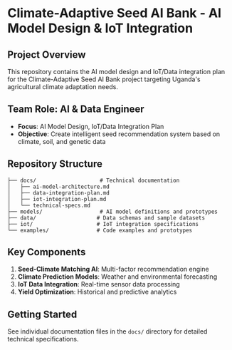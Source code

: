 # Climate-Adaptive Seed AI Bank - AI Model Design & IoT Integration

## Project Overview
This repository contains the AI model design and IoT/Data integration plan for the Climate-Adaptive Seed AI Bank project targeting Uganda's agricultural climate adaptation needs.

## Team Role: AI & Data Engineer
- **Focus**: AI Model Design, IoT/Data Integration Plan
- **Objective**: Create intelligent seed recommendation system based on climate, soil, and genetic data

## Repository Structure
```
├── docs/                    # Technical documentation
│   ├── ai-model-architecture.md
│   ├── data-integration-plan.md
│   ├── iot-integration-plan.md
│   └── technical-specs.md
├── models/                  # AI model definitions and prototypes
├── data/                   # Data schemas and sample datasets
├── iot/                    # IoT integration specifications
└── examples/               # Code examples and prototypes
```

## Key Components
1. **Seed-Climate Matching AI**: Multi-factor recommendation engine
2. **Climate Prediction Models**: Weather and environmental forecasting
3. **IoT Data Integration**: Real-time sensor data processing
4. **Yield Optimization**: Historical and predictive analytics

## Getting Started
See individual documentation files in the `docs/` directory for detailed technical specifications.